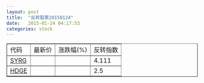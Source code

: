 ```yaml
---
layout: post
title:  "反转股票20150124"
date:   2015-01-24 04:17:53
categories: stock
---
```


<script type="text/javascript">
var stockList = []
stockList.push('gb_syrg');
stockList.push('gb_hdge');
</script>

<table border="1">
 <tr>
 <td>代码</td>
  <td>最新价</td>
  <td>涨跌幅(%)</td>
 <td>反转指数</td>
</tr>
  <tr id="syrg"><td><a href="http://stock.finance.sina.com.cn/usstock/quotes/SYRG.html" target="_blank">SYRG</a></td><td></td><td></td><td>4.111</td></tr>
  <tr id="hdge"><td><a href="http://stock.finance.sina.com.cn/usstock/quotes/HDGE.html" target="_blank">HDGE</a></td><td></td><td></td><td>2.5</td></tr>
</table>
